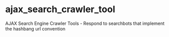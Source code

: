 # ajax_search_crawler_tool
AJAX Search Engine Crawler Tools - Respond to searchbots that implement the hashbang url convention

